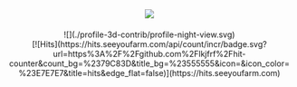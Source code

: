 
<div align="center">
<img src="https://github-readme-stats.vercel.app/api?username=lkjfrf&show_icons=true&theme=radical" width=49.2%/>
</div>

<br/>

<div align="center">
  ![](./profile-3d-contrib/profile-night-view.svg)
</div>

<div align="center">
[![Hits](https://hits.seeyoufarm.com/api/count/incr/badge.svg?url=https%3A%2F%2Fgithub.com%2Flkjfrf%2Fhit-counter&count_bg=%2379C83D&title_bg=%23555555&icon=&icon_color=%23E7E7E7&title=hits&edge_flat=false)](https://hits.seeyoufarm.com)
</div>
